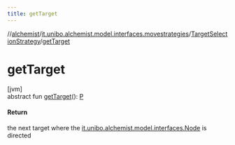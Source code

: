 ```yaml
---
title: getTarget
---
```

//[alchemist](../../../index.html)/[it.unibo.alchemist.model.interfaces.movestrategies](../index.html)/[TargetSelectionStrategy](index.html)/[getTarget](get-target.html)



# getTarget



[jvm]\
abstract fun [getTarget](get-target.html)(): [P](../../it.unibo.alchemist.model.interfaces/-route/index.html)



#### Return



the next target where the [it.unibo.alchemist.model.interfaces.Node](../../it.unibo.alchemist.model.interfaces/-node/index.html) is directed




